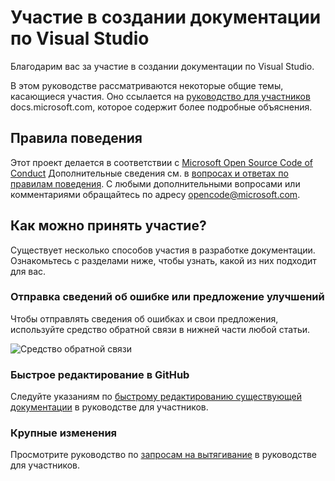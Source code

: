 # <a name="contribute-to-visual-studio-documentation"></a>Участие в создании документации по Visual Studio

Благодарим вас за участие в создании документации по Visual Studio.

В этом руководстве рассматриваются некоторые общие темы, касающиеся участия. Оно ссылается на [руководство для участников](https://docs.microsoft.com/contribute) docs.microsoft.com, которое содержит более подробные объяснения.

## <a name="code-of-conduct"></a>Правила поведения

Этот проект делается в соответствии с [Microsoft Open Source Code of Conduct](https://opensource.microsoft.com/codeofconduct/) Дополнительные сведения см. в [вопросах и ответах по правилам поведения](https://opensource.microsoft.com/codeofconduct/faq/). С любыми дополнительными вопросами или комментариями обращайтесь по адресу [opencode@microsoft.com](mailto:opencode@microsoft.com).

## <a name="how-can-i-contribute"></a>Как можно принять участие?

Существует несколько способов участия в разработке документации. Ознакомьтесь с разделами ниже, чтобы узнать, какой из них подходит для вас.

### <a name="report-bugs-or-suggest-enhancements"></a>Отправка сведений об ошибке или предложение улучшений

Чтобы отправлять сведения об ошибках и свои предложения, используйте средство обратной связи в нижней части любой статьи.

![Средство обратной связи](media/feedback-tool.png)

### <a name="quick-edit-in-github"></a>Быстрое редактирование в GitHub

Следуйте указаниям по [быстрому редактированию существующей документации](https://docs.microsoft.com/contribute/#quick-edits-to-existing-documents) в руководстве для участников.

### <a name="larger-edits"></a>Крупные изменения

Просмотрите руководство по [запросам на вытягивание](https://docs.microsoft.com/contribute/how-to-write-workflows-major#pull-request-processing) в руководстве для участников.